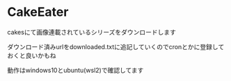 # CakeEater
cakesにて画像連載されているシリーズをダウンロードします

ダウンロード済みurlをdownloaded.txtに追記していくのでcronとかに登録しておくと良いかもね

動作はwindows10とubuntu(wsl2)で確認してます